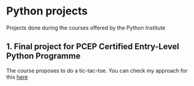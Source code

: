 # Python projects
Projects done during the courses offered by the Python Institute

## 1. Final project for PCEP Certified Entry-Level Python Programme

The course proposes to do a tic-tac-toe. You can check my approach for this [here](www.somwebsite.com)

